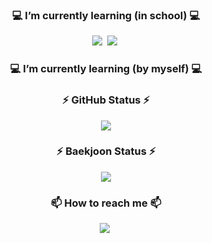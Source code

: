 
<h3 align="center">💻 I’m currently learning (in school) 💻</h3>
<p align="center">
  <img src="https://img.shields.io/badge/C++-00599C?style=flat&logo=c%2B%2B&logoColor=white"/></a>&nbsp
  <img src="https://img.shields.io/badge/Python-3776AB?style=flat&logo=Python&logoColor=white"/></a>&nbsp
</p>

<h3 align="center">💻 I’m currently learning (by myself) 💻</h3>


<h3 align="center">⚡ GitHub Status ⚡</h3>
<p align="center">
  <img src="https://github-readme-stats.vercel.app/api?username=yunju727&show_icons=true&theme=dracula&icon_color=AA0017">
</p>

<h3 align="center">⚡ Baekjoon Status ⚡</h3>
<p align="center">
  <img src="http://mazassumnida.wtf/api/v2/generate_badge?boj=enqu724">
</p>

<h3 align="center">📫 How to reach me 📫</h3>
<p align="center">
  <img src="https://img.shields.io/badge/enqu724@gmial.com-EA4335?style=flat&logo=Gmail&logoColor=white"/>&nbsp
</p>
